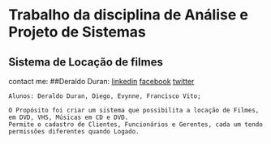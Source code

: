 # Trabalho da disciplina de Análise e Projeto de Sistemas
## Sistema de Locação de filmes 
contact me:
##Deraldo Duran:
[linkedin](https://www.linkedin.com/in/deraldo-duran)
[facebook](https://www.facebook.com/deraldoduran)
[twitter](https://twitter.com/deraldoduran)
```
Alunos: Deraldo Duran, Diego, Evynne, Francisco Vito;

```
```
O Propósito foi criar um sistema que possibilita a locação de Filmes, em DVD, VHS, Músicas em CD e DVD.
Permite o cadastro de Clientes, Funcionários e Gerentes, cada um tendo permissões diferentes quando Logado.
```
